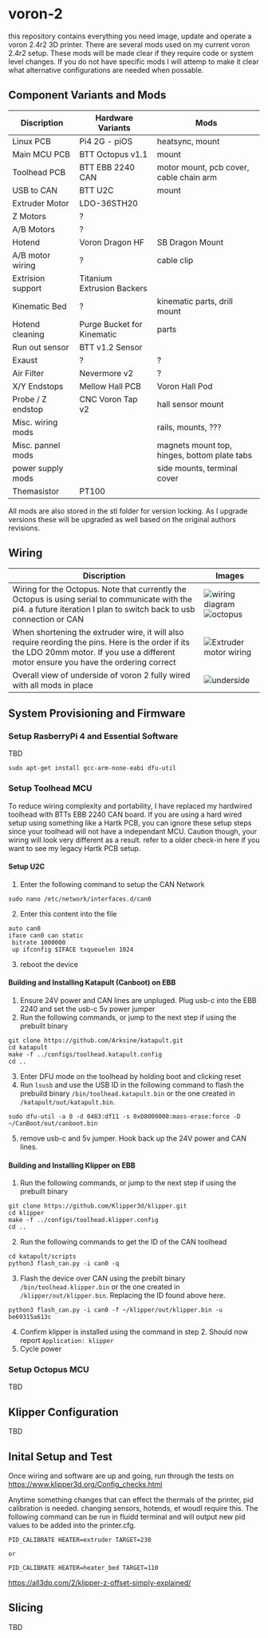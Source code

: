 # voron-2

this repository contains everything you need image, update and operate a voron 2.4r2 3D printer. There are several mods used on my current voron 2.4r2 setup. These mods will be made clear if they require code or system level changes. If you do not have specific mods I will attemp to make it clear what alternative configurations are needed when possable. 

## Component Variants and Mods

| Discription | Hardware Variants | Mods |
| ------------|----------|---------------|
| Linux PCB | Pi4 2G - piOS | heatsync, mount |
| Main MCU PCB | BTT Octopus v1.1 | mount |
| Toolhead PCB | BTT EBB 2240 CAN |  motor mount, pcb cover, cable chain arm |
| USB to CAN   | BTT U2C | mount         |
| Extruder Motor | LDO-36STH20 |         |
| Z Motors | ? | |
| A/B Motors | ? | |
| Hotend | Voron Dragon HF | SB Dragon Mount |
| A/B motor wiring | ? | cable clip |
| Extrision support | Titanium Extrusion Backers | |
| Kinematic Bed | ? | kinematic parts, drill mount |
| Hotend cleaning | Purge Bucket for Kinematic | parts |
| Run out sensor | BTT v1.2 Sensor | |
| Exaust | ? | ? |
| Air Filter | Nevermore v2 | ? |
| X/Y Endstops | Mellow Hall PCB | Voron Hall Pod |
| Probe / Z endstop | CNC Voron Tap v2 | hall sensor mount |
| Misc. wiring mods |  | rails, mounts, ??? |
| Misc. pannel mods |  | magnets mount top, hinges, bottom plate tabs |
| power supply mods |  | side mounts, terminal cover |
| Themasistor | PT100 | |

All mods are also stored in the stl folder for version locking. As I upgrade versions these will be upgraded as well based on the original authors revisions.

## Wiring

| Discription | Images |
|-------------|--------|
| Wiring for the Octopus. Note that currently the Octopus is using serial to communicate with the pi4. a future iteration I plan to switch back to usb connection or CAN | ![wiring diagram](/assets/wiring.drawio.png) ![octopus](/assets/octopus.jpg) |
| When shortening the extruder wire, it will also require reording the pins. Here is the order if its the LDO 20mm motor. If you use a different motor ensure you have the ordering correct | ![Extruder motor wiring](/assets/emotor_wire.jpg) |
| Overall view of underside of voron 2 fully wired with all mods in place | ![underside](/assets/underside.jpg)|



## System Provisioning and Firmware

### Setup RasberryPi 4 and Essential Software
TBD

```
sudo apt-get install gcc-arm-none-eabi dfu-util
```

### Setup Toolhead MCU

To reduce wiring complexity and portability, I have replaced my hardwired toolhead with BTTs EBB 2240 CAN board. If you are using a hard wired setup using something like a Hartk PCB, you can ignore these setup steps since your toolhead will not have a independant MCU. Caution though, your wiring will look very different as a result. refer to a older check-in here if you want to see my legacy Hartk PCB setup.

#### Setup U2C

1. Enter the following command to setup the CAN Network
```
sudo nano /etc/network/interfaces.d/can0
```
2. Enter this content into the file
```
auto can0
iface can0 can static
 bitrate 1000000
 up ifconfig $IFACE txqueuelen 1024
```
3. reboot the device

#### Building and Installing Katapult (Canboot) on EBB

1. Ensure 24V power and CAN lines are unpluged. Plug usb-c into the EBB 2240 and set the usb-c 5v power jumper
2. Run the following commands, or jump to the next step if using the prebuilt binary
```
git clone https://github.com/Arksine/katapult.git
cd katapult
make -f ../configs/toolhead.katapult.config
cd ..
```
3. Enter DFU mode on the toolhead by holding boot and clicking reset
4. Run `lsusb` and use the USB ID in the following command to flash the prebuild binary `/bin/toolhead.katapult.bin` or the one created in `/katapult/out/katapult.bin`.
```
sudo dfu-util -a 0 -d 0483:df11 -s 0x08000000:mass-erase:force -D ~/CanBoot/out/canboot.bin
```
5. remove usb-c and 5v jumper. Hook back up the 24V power and CAN lines.

#### Building and Installing Klipper on EBB

1. Run the following commands, or jump to the next step if using the prebuilt binary
```
git clone https://github.com/Klipper3d/klipper.git
cd klipper
make -f ../configs/toolhead.klipper.config
cd ..
```
2. Run the following commands to get the ID of the CAN toolhead
```
cd katapult/scripts
python3 flash_can.py -i can0 -q
```
3. Flash the device over CAN using the prebilt binary `/bin/toolhead.klipper.bin` or the one created in `/klipper/out/klipper.bin`. Replacing the ID found above here.
```
python3 flash_can.py -i can0 -f ~/klipper/out/klipper.bin -u be69315a613c
```
4. Confirm klipper is installed using the command in step 2. Should now report `Application: klipper`
5. Cycle power

### Setup Octopus MCU

TBD

## Klipper Configuration

TBD

## Inital Setup and Test

Once wiring and software are up and going, run through the tests on https://www.klipper3d.org/Config_checks.html

Anytime something changes that can effect the thermals of the printer, pid calibration is needed. changing sensors, hotends, et woudl require this. The following command can be run in fluidd terminal and will output new pid values to be added into the printer.cfg. 
```
PID_CALIBRATE HEATER=extruder TARGET=230

or

PID_CALIBRATE HEATER=heater_bed TARGET=110
```

https://all3dp.com/2/klipper-z-offset-simply-explained/

## Slicing

TBD